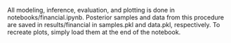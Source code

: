 All modeling, inference, evaluation, and plotting is done in notebooks/financial.ipynb. Posterior samples and data from this procedure are saved in results/financial in samples.pkl and data.pkl, respectively. To recreate plots, simply load them at the end of the notebook. 